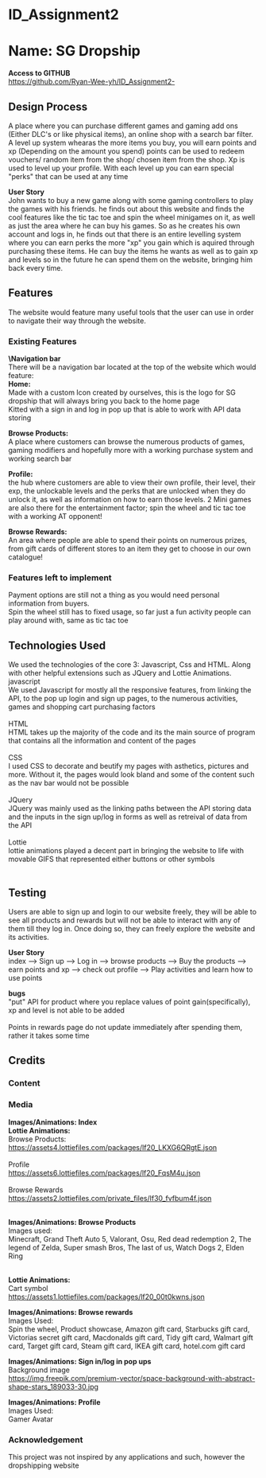 # ID_Assignment2
# Name: SG Dropship


**Access to GITHUB**<br>
https://github.com/Ryan-Wee-yh/ID_Assignment2-<br>

## Design Process<br>
A place where you can purchase different games and gaming add ons (Either DLC's or like physical items), 
an online shop with a search bar filter.
A level up system whearas the more items you buy, you will earn points and xp (Depending on the amount you spend)
points can be used to redeem vouchers/ random item from the shop/ chosen item from the shop. Xp is used to level
up your profile. With each level up you can earn special "perks" that can
be used at any time

**User Story**<br>
John wants to buy a new game along with some gaming controllers to play the games with his friends. he finds out about this website and finds the cool features like the tic tac toe and spin the wheel minigames on it, as well as just the area where he can buy his games. So as he creates his own account and logs in, he finds out that there is an entire levelling system where you can earn perks the more "xp" you gain which is aquired through purchasing these items. He can buy the items he wants as well as to gain xp and levels so in the future he can spend them on the website, bringing him back every time.

## Features
The website would feature many useful tools that the user can use in order to navigate their way through the website. <br>

### Existing Features
**\\Navigation bar** <br>
There will be a navigation bar located at the top of the website which would feature:<br>
**Home:** <br>
Made with a custom Icon created by ourselves, this is the logo for SG dropship that will always bring you back to the home page<br>
Kitted with a sign in and log in pop up that is able to work with API data storing<br>

**Browse Products:** <br>
A place where customers can browse the numerous products of games, gaming modifiers and hopefully more with a working purchase system and working search bar<br>

**Profile:** <br>
the hub where customers are able to view their own profile, their level, their exp, the unlockable levels and the perks that are unlocked when they do unlock it, as well as information on how to earn those levels. 2 Mini games are also there for the entertainment factor; spin the wheel and tic tac toe with a working AT opponent!<br>

**Browse Rewards:** <br>
An area where people are able to spend their points on numerous prizes, from gift cards of different stores to an item they get to choose in our own catalogue!<br>


### Features left to implement<br>
Payment options are still not a thing as you would need personal information from buyers.<br>
Spin the wheel still has to fixed usage, so far just a fun activity people can play around with, same as tic tac toe<br>



## Technologies Used <br>
We used the technologies of the core 3: Javascript, Css and HTML. Along with other helpful extensions such as JQuery and Lottie Animations.<br>
javascript<br>
We used Javascript for mostly all the responsive features, from linking the API, to the pop up login and sign up pages, to the numerous activities, games and shopping cart purchasing factors<br>
<br>
HTML<br>
HTML takes up the majority of the code and its the main source of program that contains all the information and content of the pages<br>
<br>
CSS<br>
I used CSS to decorate and beutify my pages with asthetics, pictures and more. Without it, the pages would look bland and some of the content such as the nav bar would not be possible<br>
<br>
JQuery<br>
JQuery was mainly used as the linking paths between the API storing data and the inputs in the sign up/log in forms as well as retreival of data from the API<br>
<br>
Lottie<br>
lottie animations played a decent part in bringing the website to life with movable GIFS that represented either buttons or other symbols<br>
<br>

## Testing
Users are able to sign up and login to our website freely, they will be able to see all products and rewards but will not be able to interact with any of them till they log in. Once doing so, they can freely explore the website and its activities.<br>

**User Story**<br>
index --> Sign up --> Log in --> browse products --> Buy the products --> earn points and xp --> check out profile --> Play activities and learn how to use points


**bugs**<br>
"put" API for product where you replace values of point gain(specifically), xp and level is not able to be added<br>
<br>
Points in rewards page do not update immediately after spending them, rather it takes some time<br>

## Credits
### Content


### Media
**Images/Animations: Index**<br>
**Lottie Animations:**<br>
Browse Products:<br>
https://assets4.lottiefiles.com/packages/lf20_LKXG6QRgtE.json<br>
<br>
Profile<br>
https://assets6.lottiefiles.com/packages/lf20_FqsM4u.json<br>
<br>
Browse Rewards<br>
https://assets2.lottiefiles.com/private_files/lf30_fvfbum4f.json<br>
<br>


**Images/Animations: Browse Products**<br>
Images used: <br>
Minecraft, Grand Theft Auto 5, Valorant, Osu, Red dead redemption 2, The legend of Zelda, Super smash Bros, The last of us, Watch Dogs 2, Elden Ring<br>
<br>

**Lottie Animations:** <br>
Cart symbol<br>
https://assets1.lottiefiles.com/packages/lf20_00t0kwns.json<br>

**Images/Animations: Browse rewards**<br>
Images Used:<br>
Spin the wheel, Product showcase, Amazon gift card, Starbucks gift card, Victorias secret gift card, Macdonalds gift card, Tidy gift card, Walmart gift card, Target gift card, Steam gift card, IKEA gift card, hotel.com gift card<br>


**Images/Animations: Sign in/log in pop ups**<br>
Background image<br>
https://img.freepik.com/premium-vector/space-background-with-abstract-shape-stars_189033-30.jpg<br>


**Images/Animations: Profile**<br>
Images Used:<br>
Gamer Avatar<br>






### Acknowledgement
This project was not inspired by any applications and such, however the dropshipping website